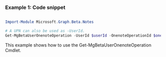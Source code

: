 ### Example 1: Code snippet

```powershell

Import-Module Microsoft.Graph.Beta.Notes

# A UPN can also be used as -UserId.
Get-MgBetaUserOnenoteOperation -UserId $userId -OnenoteOperationId $onenoteOperationId

```
This example shows how to use the Get-MgBetaUserOnenoteOperation Cmdlet.

